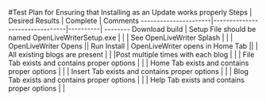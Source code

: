 #Test Plan for Ensuring that Installing as an Update works properly
Steps                 | Desired Results                | Complete | Comments
----------------------|--------------------------------|----------| --------
Download build | Setup File should be named OpenLiveWriterSetup.exe |  | 
| See OpenLiveWriter Splash | |
| OpenLiveWriter Opens ||
Run Install | OpenLiveWriter opens in Home Tab ||
 | All existing blogs are present | |
 |Post multiple times with each blog | |
 | File Tab exists and contains proper options | |
 | Home Tab exists and contains proper options | |
 | Insert Tab exists and contains proper options | |
 | Blog Tab exists and contains proper options | | 
 | Help Tab exists and contains proper options | |


